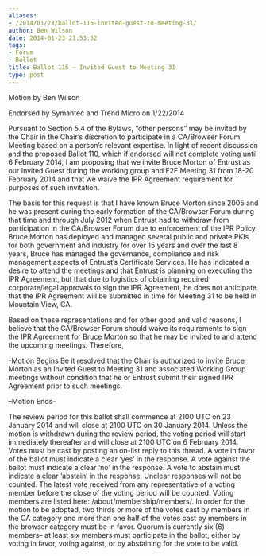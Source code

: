```yaml
---
aliases:
- /2014/01/23/ballot-115-invited-guest-to-meeting-31/
author: Ben Wilson
date: 2014-01-23 21:53:52
tags:
- Forum
- Ballot
title: Ballot 115 – Invited Guest to Meeting 31
type: post
---
```


Motion by Ben Wilson

Endorsed by Symantec and Trend Micro on 1/22/2014

Pursuant to Section 5.4 of the Bylaws, “other persons” may be invited by the Chair in the Chair’s discretion to participate in a CA/Browser Forum Meeting based on a person’s relevant expertise. In light of recent discussion and the proposed Ballot 110, which if endorsed will not complete voting until 6 February 2014, I am proposing that we invite Bruce Morton of Entrust as our Invited Guest during the working group and F2F Meeting 31 from 18-20 February 2014 and that we waive the IPR Agreement requirement for purposes of such invitation.

The basis for this request is that I have known Bruce Morton since 2005 and he was present during the early formation of the CA/Browser Forum during that time and through July 2012 when Entrust had to withdraw from participation in the CA/Browser Forum due to enforcement of the IPR Policy. Bruce Morton has deployed and managed several public and private PKIs for both government and industry for over 15 years and over the last 8 years, Bruce has managed the governance, compliance and risk management aspects of Entrust’s Certificate Services. He has indicated a desire to attend the meetings and that Entrust is planning on executing the IPR Agreement, but that due to logistics of obtaining required corporate/legal approvals to sign the IPR Agreement, he does not anticipate that the IPR Agreement will be submitted in time for Meeting 31 to be held in Mountain View, CA.

Based on these representations and for other good and valid reasons, I believe that the CA/Browser Forum should waive its requirements to sign the IPR Agreement for Bruce Morton so that he may be invited to and attend the upcoming meetings.
Therefore,

-Motion Begins
Be it resolved that the Chair is authorized to invite Bruce Morton as an Invited Guest to Meeting 31 and associated Working Group meetings without condition that he or Entrust submit their signed IPR Agreement prior to such meetings.

–Motion Ends–

The review period for this ballot shall commence at 2100 UTC on 23 January 2014 and will close at 2100 UTC on 30 January 2014. Unless the motion is withdrawn during the review period, the voting period will start immediately thereafter and will close at 2100 UTC on 6 February 2014.
Votes must be cast by posting an on-list reply to this thread. A vote in favor of the ballot must indicate a clear ‘yes’ in the response. A vote against the ballot must indicate a clear ‘no’ in the response. A vote to abstain must indicate a clear ‘abstain’ in the response. Unclear responses will not be counted. The latest vote received from any representative of a voting member before the close of the voting period will be counted.
Voting members are listed here: /about/membership/members/. In order for the motion to be adopted, two thirds or more of the votes cast by members in the CA category and more than one half of the votes cast by members in the browser category must be in favor. Quorum is currently six (6) members– at least six members must participate in the ballot, either by voting in favor, voting against, or by abstaining for the vote to be valid.